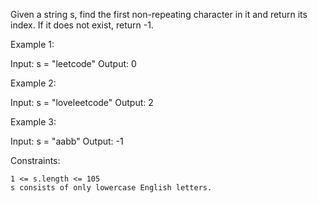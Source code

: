Given a string s, find the first non-repeating character in it and return its index. If it does not exist, return -1.

Example 1:

Input: s = "leetcode"
Output: 0

Example 2:

Input: s = "loveleetcode"
Output: 2

Example 3:

Input: s = "aabb"
Output: -1

Constraints:

    1 <= s.length <= 105
    s consists of only lowercase English letters.
